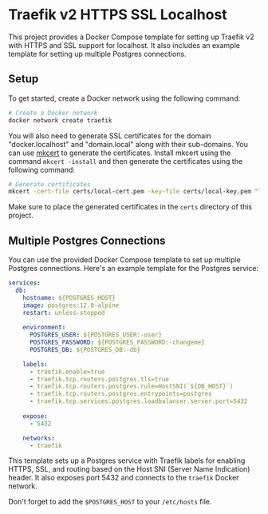 # Traefik v2 HTTPS SSL Localhost

This project provides a Docker Compose template for setting up Traefik v2 with HTTPS and SSL support for localhost. It also includes an example template for setting up multiple Postgres connections.

## Setup

To get started, create a Docker network using the following command:

```sh
# Create a Docker network
docker network create traefik
```

You will also need to generate SSL certificates for the domain "docker.localhost" and "domain.local" along with their sub-domains. You can use [mkcert](https://github.com/FiloSottile/mkcert) to generate the certificates. Install mkcert using the command `mkcert -install` and then generate the certificates using the following command:

```sh
# Generate certificates
mkcert -cert-file certs/local-cert.pem -key-file certs/local-key.pem "localhost" "*.localhost" "localhost"
```

Make sure to place the generated certificates in the `certs` directory of this project.

## Multiple Postgres Connections

You can use the provided Docker Compose template to set up multiple Postgres connections. Here's an example template for the Postgres service:

```yaml
services:
  db:
    hostname: ${POSTGRES_HOST}
    image: postgres:12.0-alpine
    restart: unless-stopped
  
    environment:
      POSTGRES_USER: ${POSTGRES_USER:-user}
      POSTGRES_PASSWORD: ${POSTGRES_PASSWORD:-changeme}
      POSTGRES_DB: ${POSTGRES_DB:-db}

    labels:
      - traefik.enable=true
      - traefik.tcp.routers.postgres.tls=true
      - traefik.tcp.routers.postgres.rule=HostSNI(`${DB_HOST}`)
      - traefik.tcp.routers.postgres.entrypoints=postgres
      - traefik.tcp.services.postgres.loadbalancer.server.port=5432
  
    expose:
      - 5432

    networks:
      - traefik
```

This template sets up a Postgres service with Traefik labels for enabling HTTPS, SSL, and routing based on the Host SNI (Server Name Indication) header. It also exposes port 5432 and connects to the `traefik` Docker network.

Don't forget to add the `$POSTGRES_HOST` to your `/etc/hosts` file.

